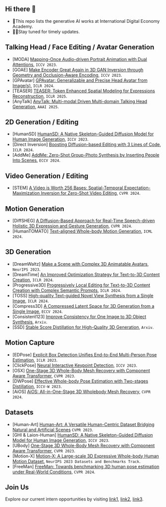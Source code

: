 ## Hi there 👋
+ 🍿This repo lists the generative AI works at International Digital Economy Academy.
+ 👩‍💻Stay tuned for timely updates.

## Talking Head / Face Editing / Avatar Generation
+ [MODA] [Mapping-Once Audio-driven Portrait Animation with Dual Attentions](https://liuyunfei.net/projects/iccv23-moda/), `ICCV 2023`.
+ [GOAE] [Make Encoder Great Again in 3D GAN Inversion through Geometry and Occlusion-Aware Encoding](https://eg3d-goae.github.io/), `ICCV 2023`.
+ [GPAvatar] [GPAvatar: Generalizable and Precise Head Avatar from Image(s)](https://xg-chu.github.io/project_gpavatar/), `ICLR 2024`.
+ [TEASER] [TEASER: Token Enhanced Spatial Modeling for Expressions Reconstruction](https://arxiv.org/pdf/2502.10982), `ICLR 2025`.
+ [AnyTalk] [AnyTalk: Multi-modal Driven Multi-domain Talking Head Generation](https://anytalker.github.io/), `AAAI 2025`.

## 2D Generation / Editing
+ [HumanSD] [HumanSD: A Native Skeleton-Guided Diffusion Model for Human Image Generation](https://idea-research.github.io/HumanSD/), `ICCV 2023`.
+ [Direct Inversion] [Boosting Diffusion-based Editing with 3 Lines of Code](https://cure-lab.github.io/DirectInversion/), `ICLR 2024`.
+ [AddMe] [AddMe: Zero-Shot Group-Photo Synthesis by Inserting People Into Scenes](https://www.ecva.net/papers/eccv_2024/papers_ECCV/papers/03028.pdf), `ECCV 2024`.

## Video Generation / Editing
+ [STEM] [A Video is Worth 256 Bases: Spatial-Temporal Expectation-Maximization Inversion for Zero-Shot Video Editing](https://stem-inv.github.io/page/), `CVPR 2024`.

## Motion Generation
+ [DiffSHEG] [A Diffusion-Based Approach for Real-Time Speech-driven Holistic 3D Expression and Gesture Generation](https://jeremycjm.github.io/proj/DiffSHEG/), `CVPR 2024`.
+ [HumanTOMATO] [Text-aligned Whole-body Motion Generation](https://arxiv.org/abs/2310.12978), `ICML 2024`.
  
## 3D Generation
+ [DreamWaltz] [Make a Scene with Complex 3D Animatable Avatars](https://idea-research.github.io/DreamWaltz/), `NeurIPS 2023`.
+ [DreamTime] [An Improved Optimization Strategy for Text-to-3D Content Creation](https://arxiv.org/abs/2306.12422), `ICLR 2024`.
+ [Progressive3D] [Progressively Local Editing for Text-to-3D Content Creation with Complex Semantic Prompts](https://cxh0519.github.io/projects/Progressive3D/), `ICLR 2024`.
+ [TOSS] [High-quality Text-guided Novel View Synthesis from a Single Image](https://toss3d.github.io/), `ICLR 2024`.
+ [Compress3D] [A Compressed Latent Space for 3D Generation from a Single Image](https://arxiv.org/abs/2403.13524), `ECCV 2024`.
+ [Consistent123] [Improve Consistency for One Image to 3D Object Synthesis](https://consistent-123.github.io/), `Arxiv`.
+ [SSD] [Stable Score Distillation for High-Quality 3D Generation](https://arxiv.org/abs/2312.09305), `Arxiv`.

## Motion Capture
+ [EDPose] [Explicit Box Detection Unifies End-to-End Multi-Person Pose Estimation](https://github.com/IDEA-Research/ED-Pose), `ICLR 2023`.
+ [ClickPose] [Neural Interactive Keypoint Detection](https://github.com/IDEA-Research/Click-Pose), `ICCV 2023`.
+ [OSX] [One-Stage 3D Whole-Body Mesh Recovery with Component Aware Transformer](https://osx-ubody.github.io/), `CVPR 2023`.
+ [DWPose] [Effective Whole-body Pose Estimation with Two-stages Distillation](https://github.com/IDEA-Research/DWPose), `ICCV-W 2023`.
+ [AiOS] [AiOS: All-in-One-Stage 3D Wholebody Mesh Recovery](https://agora-evaluation.is.tuebingen.mpg.de/#reference_smplx12), `CVPR 2024`.
  
## Datasets
+ [Human-Art] [Human-Art: A Versatile Human-Centric Dataset Bridging Natural and Artificial Scenes](https://idea-research.github.io/HumanArt/) `CVPR 2023`.
+ [GHI & Laion-Human] [HumanSD: A Native Skeleton-Guided Diffusion Model for Human Image Generation](https://idea-research.github.io/HumanSD/), `ICCV 2023`.
+ [UBody] [One-Stage 3D Whole-Body Mesh Recovery with Component Aware Transformer](https://osx-ubody.github.io/), `CVPR 2023`.
+ [Motion-X] [Motion-X: A Large-scale 3D Expressive Whole-body Human Motion Dataset](https://motion-x-dataset.github.io/), `NeurIPS 2023 Datasets and Benchmarks Track`.
+ [FreeMan] [FreeMan: Towards benchmarking 3D human pose estimation under Real-World Conditions](https://wangjiongw.github.io/freeman/), `CVPR 2024`.
  
## Join Us
Explore our current intern opportunities by visiting [link1](https://zhuanlan.zhihu.com/p/582929545), [link2](https://zhuanlan.zhihu.com/p/665196040), [link3](https://zhuanlan.zhihu.com/p/613601556).
<!--

**Here are some ideas to get you started:**

🙋‍♀️ A short introduction - what is your organization all about?
🌈 Contribution guidelines - how can the community get involved?
👩‍💻 Useful resources - where can the community find your docs? Is there anything else the community should know?
🍿 Fun facts - what does your team eat for breakfast?
🧙 Remember, you can do mighty things with the power of [Markdown](https://docs.github.com/github/writing-on-github/getting-started-with-writing-and-formatting-on-github/basic-writing-and-formatting-syntax)
-->
